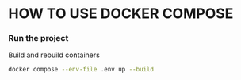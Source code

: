 # HOW TO USE DOCKER COMPOSE

### Run the project

Build and rebuild containers

```bash
docker compose --env-file .env up --build
```